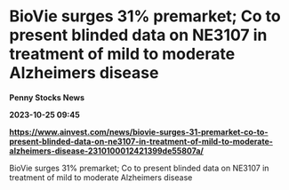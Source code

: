 # BioVie surges 31% premarket; Co to present blinded data on NE3107 in treatment of mild to moderate Alzheimers disease
**Penny Stocks News**

**2023-10-25 09:45**

**https://www.ainvest.com/news/biovie-surges-31-premarket-co-to-present-blinded-data-on-ne3107-in-treatment-of-mild-to-moderate-alzheimers-disease-2310100012421399de55807a/**

BioVie surges 31% premarket; Co to present blinded data on NE3107 in treatment of mild to moderate Alzheimers disease